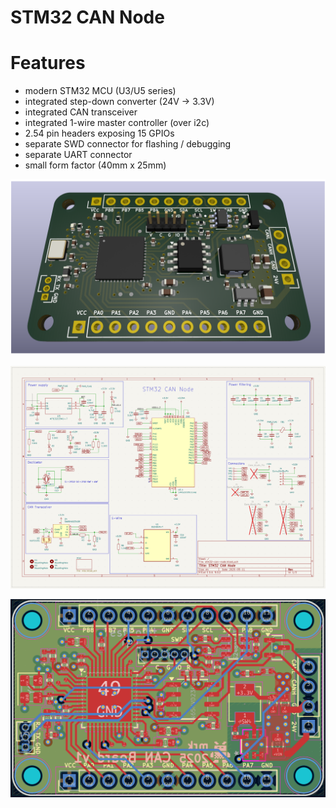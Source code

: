 # STM32 CAN Node

# Features

* modern STM32 MCU (U3/U5 series)
* integrated step-down converter (24V -> 3.3V)
* integrated CAN transceiver
* integrated 1-wire master controller (over i2c)
* 2.54 pin headers exposing 15 GPIOs
* separate SWD connector for flashing / debugging
* separate UART connector
* small form factor (40mm x 25mm)

![3d-view](images/3d-view.png "3d-view")

![schematics](images/schematics.png "Schematics")

![schematics](images/pcb.png "PCB")

